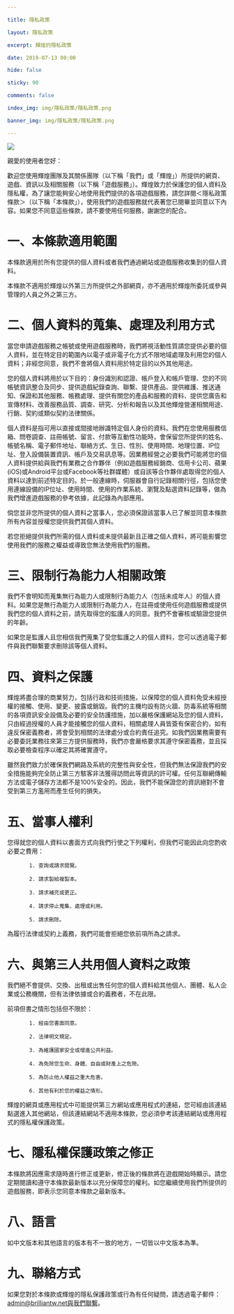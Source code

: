```yaml
---

title: 隱私政策

layout: 隱私政策

excerpt: 輝煌的隱私政策

date: 2019-07-13 00:00

hide: false

sticky: 90

comments: false

index_img: img/隱私政策/隱私政策.png

banner_img: img/隱私政策/隱私政策.png

---
```


<style>
/* customizable snowflake styling */
.snowflake {
  color: #fff;
  font-size: 1em;
  font-family: Arial, sans-serif;
  text-shadow: 0 0 5px #000;
}
 
.snowflake,.snowflake .inner{animation-iteration-count:infinite;animation-play-state:running}@keyframes snowflakes-fall{0%{transform:translateY(0)}100%{transform:translateY(110vh)}}@keyframes snowflakes-shake{0%,100%{transform:translateX(0)}50%{transform:translateX(80px)}}.snowflake{position:fixed;top:-10%;z-index:9999;-webkit-user-select:none;user-select:none;cursor:default;animation-name:snowflakes-shake;animation-duration:3s;animation-timing-function:ease-in-out}.snowflake .inner{animation-duration:10s;animation-name:snowflakes-fall;animation-timing-function:linear}.snowflake:nth-of-type(0){left:1%;animation-delay:0s}.snowflake:nth-of-type(0) .inner{animation-delay:0s}.snowflake:first-of-type{left:10%;animation-delay:1s}.snowflake:first-of-type .inner,.snowflake:nth-of-type(8) .inner{animation-delay:1s}.snowflake:nth-of-type(2){left:20%;animation-delay:.5s}.snowflake:nth-of-type(2) .inner,.snowflake:nth-of-type(6) .inner{animation-delay:6s}.snowflake:nth-of-type(3){left:30%;animation-delay:2s}.snowflake:nth-of-type(11) .inner,.snowflake:nth-of-type(3) .inner{animation-delay:4s}.snowflake:nth-of-type(4){left:40%;animation-delay:2s}.snowflake:nth-of-type(10) .inner,.snowflake:nth-of-type(4) .inner{animation-delay:2s}.snowflake:nth-of-type(5){left:50%;animation-delay:3s}.snowflake:nth-of-type(5) .inner{animation-delay:8s}.snowflake:nth-of-type(6){left:60%;animation-delay:2s}.snowflake:nth-of-type(7){left:70%;animation-delay:1s}.snowflake:nth-of-type(7) .inner{animation-delay:2.5s}.snowflake:nth-of-type(8){left:80%;animation-delay:0s}.snowflake:nth-of-type(9){left:90%;animation-delay:1.5s}.snowflake:nth-of-type(9) .inner{animation-delay:3s}.snowflake:nth-of-type(10){left:25%;animation-delay:0s}.snowflake:nth-of-type(11){left:65%;animation-delay:2.5s}
</style>
<div class="snowflakes" aria-hidden="true">
  <div class="snowflake">
    <div class="inner"><img src="https://www.brilliantw.net/img/%E9%97%9C%E6%96%BC%E9%A3%AF%E5%A8%98/%E5%85%B6%E4%BB%96%E9%9D%9C%E6%85%8B%E9%A3%AF%E5%A8%98%E8%A1%A8%E6%83%85%E7%AC%A6%E8%99%9F/1.png" width="20px" style="background-color: transparent;"></div>
  </div>
  <div class="snowflake">
    <div class="inner"><img src="https://www.brilliantw.net/img/%E9%97%9C%E6%96%BC%E9%A3%AF%E5%A8%98/%E5%85%B6%E4%BB%96%E9%9D%9C%E6%85%8B%E9%A3%AF%E5%A8%98%E8%A1%A8%E6%83%85%E7%AC%A6%E8%99%9F/6.png" width="20px" style="background-color: transparent;"></div>
  </div>
  <div class="snowflake">
    <div class="inner"><img src="https://www.brilliantw.net/img/%E9%97%9C%E6%96%BC%E9%A3%AF%E5%A8%98/%E5%85%B6%E4%BB%96%E9%9D%9C%E6%85%8B%E9%A3%AF%E5%A8%98%E8%A1%A8%E6%83%85%E7%AC%A6%E8%99%9F/7.png" width="20px" style="background-color: transparent;"></div>
  </div>
  <div class="snowflake">
    <div class="inner"><img src="https://www.brilliantw.net/img/%E9%97%9C%E6%96%BC%E9%A3%AF%E5%A8%98/%E5%85%B6%E4%BB%96%E9%9D%9C%E6%85%8B%E9%A3%AF%E5%A8%98%E8%A1%A8%E6%83%85%E7%AC%A6%E8%99%9F/8.png" width="20px" style="background-color: transparent;"></div>
  </div>
  <div class="snowflake">
    <div class="inner"><img src="https://www.brilliantw.net/img/%E9%97%9C%E6%96%BC%E9%A3%AF%E5%A8%98/%E5%85%B6%E4%BB%96%E9%9D%9C%E6%85%8B%E9%A3%AF%E5%A8%98%E8%A1%A8%E6%83%85%E7%AC%A6%E8%99%9F/9.png" width="20px" style="background-color: transparent;"></div>
  </div>
  <div class="snowflake">
    <div class="inner"><img src="https://www.brilliantw.net/img/%E9%97%9C%E6%96%BC%E9%A3%AF%E5%A8%98/%E5%85%B6%E4%BB%96%E9%9D%9C%E6%85%8B%E9%A3%AF%E5%A8%98%E8%A1%A8%E6%83%85%E7%AC%A6%E8%99%9F/12.png" width="20px" style="background-color: transparent;"></div>
  </div>
  <div class="snowflake">
    <div class="inner"><img src="https://www.brilliantw.net/img/%E9%97%9C%E6%96%BC%E9%A3%AF%E5%A8%98/%E5%85%B6%E4%BB%96%E9%9D%9C%E6%85%8B%E9%A3%AF%E5%A8%98%E8%A1%A8%E6%83%85%E7%AC%A6%E8%99%9F/15.png" width="20px" style="background-color: transparent;"></div>
  </div>
  <div class="snowflake">
    <div class="inner"><img src="https://www.brilliantw.net/img/%E9%97%9C%E6%96%BC%E9%A3%AF%E5%A8%98/%E5%85%B6%E4%BB%96%E9%9D%9C%E6%85%8B%E9%A3%AF%E5%A8%98%E8%A1%A8%E6%83%85%E7%AC%A6%E8%99%9F/19.png" width="20px" style="background-color: transparent;"></div>
  </div>
  <div class="snowflake">
    <div class="inner"><img src="https://www.brilliantw.net/img/%E9%97%9C%E6%96%BC%E9%A3%AF%E5%A8%98/%E5%85%B6%E4%BB%96%E9%9D%9C%E6%85%8B%E9%A3%AF%E5%A8%98%E8%A1%A8%E6%83%85%E7%AC%A6%E8%99%9F/26.png" width="20px" style="background-color: transparent;"></div>
  </div>
  <div class="snowflake">
    <div class="inner"><img src="https://www.brilliantw.net/img/%E9%97%9C%E6%96%BC%E9%A3%AF%E5%A8%98/%E5%85%B6%E4%BB%96%E9%9D%9C%E6%85%8B%E9%A3%AF%E5%A8%98%E8%A1%A8%E6%83%85%E7%AC%A6%E8%99%9F/36.png" width="20px" style="background-color: transparent;"></div>
  </div>
  <div class="snowflake">
    <div class="inner"><img src="https://www.brilliantw.net/img/%E9%97%9C%E6%96%BC%E9%A3%AF%E5%A8%98/%E5%85%B6%E4%BB%96%E9%9D%9C%E6%85%8B%E9%A3%AF%E5%A8%98%E8%A1%A8%E6%83%85%E7%AC%A6%E8%99%9F/50.png" width="20px" style="background-color: transparent;"></div>
  </div>
  <div class="snowflake">
    <div class="inner"><img src="https://www.brilliantw.net/img/%E9%97%9C%E6%96%BC%E9%A3%AF%E5%A8%98/%E5%85%B6%E4%BB%96%E9%9D%9C%E6%85%8B%E9%A3%AF%E5%A8%98%E8%A1%A8%E6%83%85%E7%AC%A6%E8%99%9F/63.png" width="20px" style="background-color: transparent;"></div>
  </div>
</div>


![](img/隱私政策/橫幅.png)

親愛的使用者您好：

歡迎您使用輝煌團隊及其關係團隊（以下稱「我們」或「輝煌」）所提供的網頁、遊戲、資訊以及相關服務（以下稱「遊戲服務」）。輝煌致力於保護您的個人資料及隱私權，為了讓您能夠安心地使用我們提供的各項遊戲服務，請您詳閱＜隱私政策條款＞（以下稱「本條款」），使用我們的遊戲服務就代表著您已閱畢並同意以下內容。如果您不同意這些條款，請不要使用任何服務，謝謝您的配合。



# 一、本條款適用範圍

本條款適用於所有您提供的個人資料或者我們通過網站或遊戲服務收集到的個人資料。

本條款不適用於輝煌以外第三方所提供之外部網頁，亦不適用於輝煌所委託或參與管理的人員之外之第三方。

 

# 二、個人資料的蒐集、處理及利用方式

當您申請遊戲服務之帳號或使用遊戲服務時，我們將視活動性質請您提供必要的個人資料，並在特定目的範圍內以電子或非電子化方式不限地域處理及利用您的個人資料；非經您同意，我們不會將個人資料用於特定目的以外其他用途。

您的個人資料將用於以下目的：身份識別和認證、帳戶登入和帳戶管理、您的不同帳號資訊整合及同步、提供遊戲紀錄查詢、聯繫、提供產品、提供維護、推送通知、保證和其他服務、帳務處理、提供有關您的產品和服務的資料、提供您廣告和宣傳材料、改善服務品質、調查、研究、分析和報告以及其他輝煌營運相關用途、行銷、契約或類似契約法律關係。

個人資料是指可用以直接或間接地辦識特定個人身份的資料。我們在您使用服務信箱、問卷調查、註冊帳號、留言、付款等互動性功能時，會保留您所提供的姓名、帳號名稱、電子郵件地址、聯絡方式、生日、性別、使用時間、地理位置、IP位址、登入設備裝置資訊、帳戶及交易訊息等。因業務經營之必要我們可能將您的個人資料提供給與我們有業務之合作夥伴（例如遊戲服務經銷商、信用卡公司、蘋果(iOS)或Android平台或Facebook等社群媒體）或自該等合作夥伴處取得您的個人資料以達到前述特定目的。於一般連線時，伺服器會自行記錄相關行徑，包括您使用連線設備的IP位址、使用時間、使用的作業系統、瀏覽及點選資料記錄等，做為我們增進遊戲服務的參考依據，此記錄為內部應用。

倘您並非您所提供的個人資料之當事人，您必須保證該當事人已了解並同意本條款所有內容並授權您提供我們其個人資料。

若您拒絕提供我們所需的個人資料或未提供最新且正確之個人資料，將可能影響您使用我們的服務之權益或導致您無法使用我們的服務。

 

# 三、限制行為能力人相關政策

我們不會明知而蒐集無行為能力人或限制行為能力人（包括未成年人）的個人資料。如果您是無行為能力人或限制行為能力人，在註冊或使用任何遊戲服務或提供我們您的個人資料之前，請先取得您的監護人的同意。我們不會審核或驗證您提供的年齡。

如果您是監護人且您相信我們蒐集了受您監護之人的個人資料，您可以透過電子郵件與我們聯繫要求刪除該等個人資料。

 

# 四、資料之保護

輝煌將盡合理的商業努力，包括行政和技術措施，以保障您的個人資料免受未經授權的接觸、使用、變更、披露或銷毀。我們的主機均設有防火牆、防毒系統等相關的各項資訊安全設備及必要的安全防護措施，加以嚴格保護網站及您的個人資料，只由經過授權的人員才能接觸您的個人資料，相關處理人員皆簽有保密合約，如有違反保密義務者，將會受到相關的法律處分或合約責任追究。如我們因業務需要有必要委託業務往來第三方提供服務時，我們亦會嚴格要求其遵守保密義務，並且採取必要檢查程序以確定其將確實遵守。

雖然我們致力於確保我們網路及系統的完整性與安全性，但我們無法保證我們的安全措施能夠完全防止第三方駭客非法獲得訪問此等資訊的許可權。任何互聯網傳輸方法或電子儲存方法都不是100%安全的。因此，我們不能保證您的資訊絕對不會受到第三方濫用而產生任何的損失。

 

# 五、當事人權利

您得就您的個人資料以書面方式向我們行使之下列權利，但我們可能因此向您酌收必要之費用：

           1. 查詢或請求閱覽。

           2. 請求製給複製本。

           3. 請求補充或更正。

           4. 請求停止蒐集、處理或利用。

           5. 請求刪除。

為履行法律或契約上義務，我們可能會拒絕您依前項所為之請求。

 

# 六、與第三人共用個人資料之政策

我們絕不會提供、交換、出租或出售任何您的個人資料給其他個人、團體、私人企業或公務機關，但有法律依據或合約義務者，不在此限。

前項但書之情形包括但不限於：

           1. 經由您書面同意。

           2. 法律明文規定。

           3. 為維護國家安全或增進公共利益。

           4. 為免除您生命、身體、自由或財產上之危險。

           5. 為防止他人權益之重大危害。

           6. 其他有利於您的權益之情形。

輝煌的網頁或應用程式中可能提供第三方網站或應用程式的連結，您可經由該連結點選進入其他網站，但該連結網站不適用本條款，您必須參考該連結網站或應用程式的隱私權保護政策。

 

# 七、隱私權保護政策之修正

本條款將因應需求隨時進行修正或更新，修正後的條款將在遊戲開始時顯示。請您定期閱讀和遵守本條款最新版本以充分保障您的權利。如您繼續使用我們所提供的遊戲服務，即表示您同意本條款之最新版本。

 

# 八、語言

如中文版本和其他語言的版本有不一致的地方，一切皆以中文版本為準。

 

# 九、聯絡方式

如果您對於本條款或輝煌的隱私保護政策或行為有任何疑問，請透過電子郵件：admin@brilliantw.net與我們聯繫。
